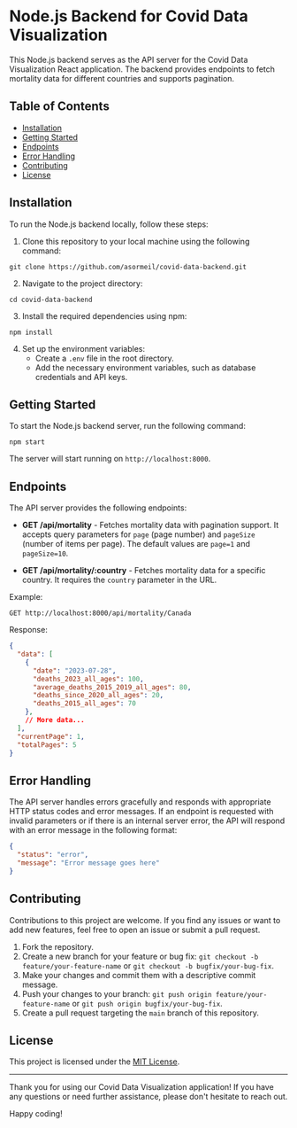 
# Node.js Backend for Covid Data Visualization

This Node.js backend serves as the API server for the Covid Data Visualization React application. The backend provides endpoints to fetch mortality data for different countries and supports pagination.

## Table of Contents

- [Installation](#installation)
- [Getting Started](#getting-started)
- [Endpoints](#endpoints)
- [Error Handling](#error-handling)
- [Contributing](#contributing)
- [License](#license)

## Installation

To run the Node.js backend locally, follow these steps:

1. Clone this repository to your local machine using the following command:

```
git clone https://github.com/asormeil/covid-data-backend.git
```

2. Navigate to the project directory:

```
cd covid-data-backend
```

3. Install the required dependencies using npm:

```
npm install
```

4. Set up the environment variables:
   - Create a `.env` file in the root directory.
   - Add the necessary environment variables, such as database credentials and API keys.

## Getting Started

To start the Node.js backend server, run the following command:

```
npm start
```

The server will start running on `http://localhost:8000`.

## Endpoints

The API server provides the following endpoints:

- **GET /api/mortality** - Fetches mortality data with pagination support. It accepts query parameters for `page` (page number) and `pageSize` (number of items per page). The default values are `page=1` and `pageSize=10`.

- **GET /api/mortality/:country** - Fetches mortality data for a specific country. It requires the `country` parameter in the URL.

Example:

```
GET http://localhost:8000/api/mortality/Canada
```

Response:

```json
{
  "data": [
    {
      "date": "2023-07-28",
      "deaths_2023_all_ages": 100,
      "average_deaths_2015_2019_all_ages": 80,
      "deaths_since_2020_all_ages": 20,
      "deaths_2015_all_ages": 70
    },
    // More data...
  ],
  "currentPage": 1,
  "totalPages": 5
}
```

## Error Handling

The API server handles errors gracefully and responds with appropriate HTTP status codes and error messages. If an endpoint is requested with invalid parameters or if there is an internal server error, the API will respond with an error message in the following format:

```json
{
  "status": "error",
  "message": "Error message goes here"
}
```

## Contributing

Contributions to this project are welcome. If you find any issues or want to add new features, feel free to open an issue or submit a pull request.

1. Fork the repository.
2. Create a new branch for your feature or bug fix: `git checkout -b feature/your-feature-name` or `git checkout -b bugfix/your-bug-fix`.
3. Make your changes and commit them with a descriptive commit message.
4. Push your changes to your branch: `git push origin feature/your-feature-name` or `git push origin bugfix/your-bug-fix`.
5. Create a pull request targeting the `main` branch of this repository.

## License

This project is licensed under the [MIT License](LICENSE).

---

Thank you for using our Covid Data Visualization application! If you have any questions or need further assistance, please don't hesitate to reach out.

Happy coding!